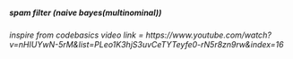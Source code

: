 <h5>spam filter (naive bayes(multinominal)) </h5>
<h6>inspire from codebasics video link = https://www.youtube.com/watch?v=nHIUYwN-5rM&list=PLeo1K3hjS3uvCeTYTeyfe0-rN5r8zn9rw&index=16</h6>
